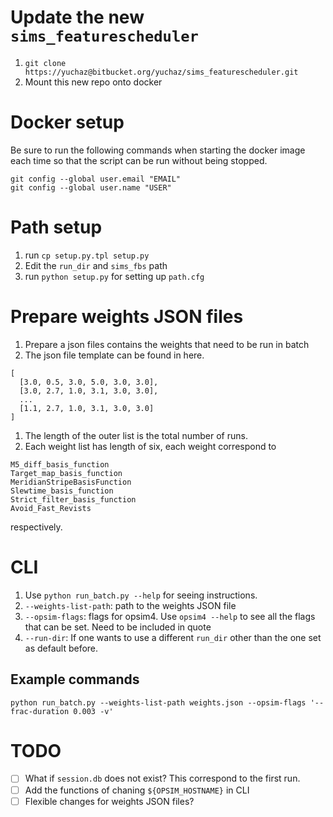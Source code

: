 # Update the new `sims_featurescheduler`
1. `git clone https://yuchaz@bitbucket.org/yuchaz/sims_featurescheduler.git`
1. Mount this new repo onto docker

# Docker setup
Be sure to run the following commands when starting the docker image each time so that the script can be run without being stopped.
```
git config --global user.email "EMAIL"
git config --global user.name "USER"
```


# Path setup
1. run `cp setup.py.tpl setup.py`
1. Edit the `run_dir` and `sims_fbs` path
1. run `python setup.py` for setting up `path.cfg`

# Prepare weights JSON files
1. Prepare a json files contains the weights that need to be run in batch
1. The json file template can be found in here.
```
[
  [3.0, 0.5, 3.0, 5.0, 3.0, 3.0],
  [3.0, 2.7, 1.0, 3.1, 3.0, 3.0],
  ...
  [1.1, 2.7, 1.0, 3.1, 3.0, 3.0]
]
```
1. The length of the outer list is the total number of runs.
1. Each weight list has length of six, each weight correspond to
```
M5_diff_basis_function
Target_map_basis_function
MeridianStripeBasisFunction
Slewtime_basis_function
Strict_filter_basis_function
Avoid_Fast_Revists
```
respectively.


# CLI
1. Use `python run_batch.py --help` for seeing instructions.
1. `--weights-list-path`: path to the weights JSON file
1. `--opsim-flags`: flags for opsim4. Use `opsim4 --help` to see all the flags that can be set. Need to be included in quote
1. `--run-dir`: If one wants to use a different `run_dir` other than the one set as default before.

## Example commands
`python run_batch.py --weights-list-path weights.json --opsim-flags '--frac-duration 0.003 -v'`

# TODO
- [ ] What if `session.db` does not exist? This correspond to the first run.  
- [ ] Add the functions of chaning `${OPSIM_HOSTNAME}` in CLI
- [ ] Flexible changes for weights JSON files?
